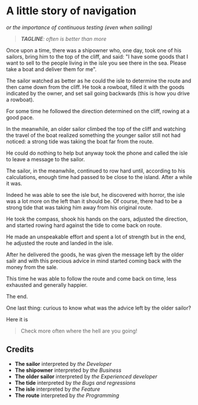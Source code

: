 # A little story of navigation
_or the importance of continuous testing (even when sailing)_

> _**TAGLINE**: often is better than more_

Once upon a time, there was a shipowner who, one day, took one of his sailors, bring him to the top of the cliff, and said: "I have some goods that I want to sell to the people living in the isle you see there in the sea. Please take a boat and deliver them for me".

The sailor watched as better as he could the isle to determine the route and then came down from the cliff. He took a rowboat, filled it with the goods indicated by the owner, and set sail going backwards (this is how you drive a rowboat).

For some time he followed the direction determined on the cliff, rowing at a good pace.

In the meanwhile, an older sailor climbed the top of the cliff and watching the travel of the boat realized something the younger sailor still not had noticed: a strong tide was taking the boat far from the route.

He could do nothing to help but anyway took the phone and called the isle to leave a message to the sailor.

The sailor, in the meanwhile, continued to row hard until, according to his calculations, enough time had passed to be close to the island. After a while it was.

Indeed he was able to see the isle but, he discovered with horror, the isle was a lot more on the left than it should be. Of course, there had to be a strong tide that was taking him away from his original route.

He took the compass, shook his hands on the oars, adjusted the direction, and started rowing hard against the tide to come back on route.

He made an unspeakable effort and spent a lot of strength but in the end, he adjusted the route and landed in the isle.

After he delivered the goods, he was given the message left by the older sailr and with this precious advice in mind started coming back with the money from the sale.

This time he was able to follow the route and come back on time, less exhausted and generally happier.

The end.

One last thing: curious to know what was the advice left by the older sailor? 

Here it is

> Check more often where the hell are you going!

## Credits
- **The sailor** interpreted by _the Developer_ 
- **The shipowner** interpreted by _the Business_
- **The older sailor** interpreted by _the Experienced developer_
- **The tide** interpreted by _the Bugs and regressions_
- **The isle** interpreted by _the Feature_
- **The route** interpreted by _the Programming_

